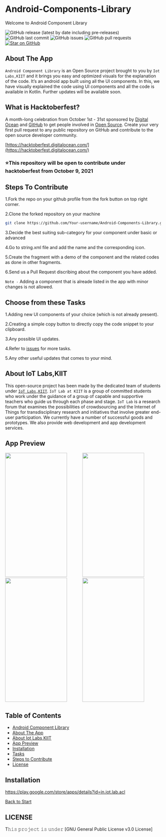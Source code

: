  <a name="title"></a>
# Android-Components-Library 

Welcome to Android Component Library

![GitHub release (latest by date including pre-releases)](https://img.shields.io/github/v/release/iot-lab-kiit/Android-Components-Library?include_prereleases)
![GitHub last commit](https://img.shields.io/github/last-commit/iot-lab-kiit/Android-Components-Library)
![GitHub issues](https://img.shields.io/github/issues-raw/iot-lab-kiit/Android-Components-Library)
![GitHub pull requests](https://img.shields.io/github/issues-pr/iot-lab-kiit/Android-Components-Library)
[![Star on GitHub](https://img.shields.io/github/stars/iot-lab-kiit/Android-Components-Library.svg?style=social)](https://github.com/all-contributors/all-contributors/stargazers)


<a name="about"></a>
## About The App
`Android Component Library` is an Open Source project brought to you by `Iot Labs,KIIT` and it brings you easy and optimized visuals for the explanation of the code. 
It’s an android app built using all the UI components. In this, we have visually explained the code using UI components and all the code is available in Kotlin. 
Further updates will be available soon.


## What is Hacktoberfest?
A month-long celebration from October 1st - 31st sponsored by [Digital Ocean](https://hacktoberfest.digitalocean.com/) and [GitHub](https://github.com/blog/2433-celebrate-open-source-this-october-with-hacktoberfest) to get people involved in [Open Source](https://github.com/open-source). Create your very first pull request to any public repository on GitHub and contribute to the open source developer community.

[https://hacktoberfest.digitalocean.com/](https://hacktoberfest.digitalocean.com/)

### ⭐This repository will be open to contribute under hacktoberfest from October 9, 2021

<a name="contribute"></a>
## Steps To Contribute

1.Fork the repo on your github profile from the fork button on top right corner.

2.Clone the forked repository on your machine
```bash
git clone https://github.com/Your-username/Android-Components-Library.git
```

3.Decide the best suiting sub-category for your component under basic or advanced

4.Go to string.xml file and add the name and the corresponding icon.

5.Create the fragment with a demo of the component and the related codes as done in other fragments.

6.Send us a Pull Request discribing about the component you have added.

`Note -` Adding a component that is alreade listed in the app with minor changes is not allowed.

<a name="tasks"></a>
## Choose from these Tasks
1.Adding new UI components of your choice (which is not already present).

2.Creating a simple copy button to directly copy the code snippet to your clipboard. 

3.Any possible UI updates.

4.Refer to [issues](https://github.com/iot-lab-kiit/Android-Components-Library/issues) for more tasks.

5.Any other useful updates that comes to your mind.


<a name="about_developers"></a>
## About IoT Labs,KIIT
This open-source project has been made by the dedicated team of students under [`IoT Labs,KIIT`](https://iotkiit.in/).
`IoT Lab at KIIT` is a group of committed students who work under the guidance of a group of capable and supportive teachers who guide us through each phase and stage. 
`IoT Lab` is a research forum that examines the possibilities of crowdsourcing and the Internet of Things for transdisciplinary research and initiatives that involve 
greater end-user participation. We currently have a number of successful goods and prototypes. We also provide web development and app development services.

<a name="preview"></a>
## App Preview
<img src="https://github.com/nks102000/Android-Components-Library/blob/main/Preview/in.iot.lab.acl3.jpg?raw=true" width="200" height="400"/>&emsp; &emsp; &emsp;<img src="https://github.com/nks102000/Android-Components-Library/blob/main/Preview/in.iot.lab.acl4.jpg?raw=true" width="200" height="400"/>&emsp; &emsp; &emsp;<img src="https://github.com/nks102000/Android-Components-Library/blob/main/Preview/in.iot.lab.acl1.jpg?raw=true" width="200" height="400"/>&emsp; &emsp; &emsp;<img src="https://github.com/nks102000/Android-Components-Library/blob/main/Preview/in.iot.lab.acl2.jpg?raw=true)" width="200" height="400"/>


<a name="contents"></a>
## Table of Contents
- [Android Component Library ](#title)
- [About The App ](#about)
- [About Iot Labs,KIIT ](#about_developers)
- [App Preview ](#preview)
- [Installation ](#play)
- [Tasks](#tasks)
- [Steps to Contribute ](#contribute)
- [License ](#license)

<a name="play"></a>
## Installation
https://play.google.com/store/apps/details?id=in.iot.lab.acl

[Back to Start](#title)

<a name="license"></a>
## LICENSE
T𝚑𝚒𝚜 𝚙𝚛𝚘𝚓𝚎𝚌𝚝 𝚒𝚜 𝚞𝚗𝚍𝚎𝚛 [GNU General Public License v3.0 License]






